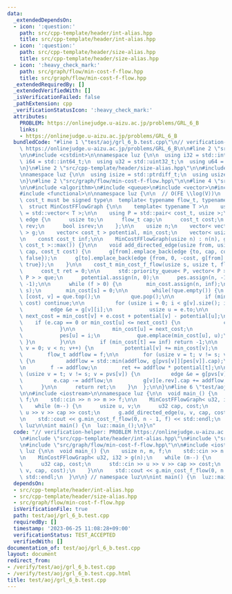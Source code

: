 ```yaml
---
data:
  _extendedDependsOn:
  - icon: ':question:'
    path: src/cpp-template/header/int-alias.hpp
    title: src/cpp-template/header/int-alias.hpp
  - icon: ':question:'
    path: src/cpp-template/header/size-alias.hpp
    title: src/cpp-template/header/size-alias.hpp
  - icon: ':heavy_check_mark:'
    path: src/graph/flow/min-cost-f-flow.hpp
    title: src/graph/flow/min-cost-f-flow.hpp
  _extendedRequiredBy: []
  _extendedVerifiedWith: []
  _isVerificationFailed: false
  _pathExtension: cpp
  _verificationStatusIcon: ':heavy_check_mark:'
  attributes:
    PROBLEM: https://onlinejudge.u-aizu.ac.jp/problems/GRL_6_B
    links:
    - https://onlinejudge.u-aizu.ac.jp/problems/GRL_6_B
  bundledCode: "#line 1 \"test/aoj/grl_6_b.test.cpp\"\n// verification-helper: PROBLEM\
    \ https://onlinejudge.u-aizu.ac.jp/problems/GRL_6_B\n\n#line 2 \"src/cpp-template/header/int-alias.hpp\"\
    \n\n#include <cstdint>\n\nnamespace luz {\n\n  using i32 = std::int32_t;\n  using\
    \ i64 = std::int64_t;\n  using u32 = std::uint32_t;\n  using u64 = std::uint64_t;\n\
    \n}\n#line 2 \"src/cpp-template/header/size-alias.hpp\"\n\n#include <cstddef>\n\
    \nnamespace luz {\n\n  using isize = std::ptrdiff_t;\n  using usize = std::size_t;\n\
    \n}\n#line 2 \"src/graph/flow/min-cost-f-flow.hpp\"\n\n#line 4 \"src/graph/flow/min-cost-f-flow.hpp\"\
    \n\n#include <algorithm>\n#include <queue>\n#include <vector>\n#include <limits>\n\
    #include <functional>\n\nnamespace luz {\n\n  // O(FE \\log(V))\n  // [note]:\
    \ cost_t must be signed type\n  template< typename flow_t, typename cost_t >\n\
    \  struct MinCostFFlowGraph {\n\n    template< typename T >\n    using vector\
    \ = std::vector< T >;\n\n    using P = std::pair< cost_t, usize >;\n\n    struct\
    \ edge {\n      usize to;\n      flow_t cap;\n      cost_t cost;\n      usize\
    \ rev;\n      bool isrev;\n    };\n\n    usize n;\n    vector< vector< edge >\
    \ > g;\n    vector< cost_t > potential, min_cost;\n    vector< usize > pvs, pes;\n\
    \n    const cost_t inf;\n\n    MinCostFFlowGraph(usize n) : n(n), g(n), inf(std::numeric_limits<\
    \ cost_t >::max()) {}\n\n    void add_directed_edge(usize from, usize to, flow_t\
    \ cap, cost_t cost) {\n      g[from].emplace_back(edge {to, cap, cost, g[to].size(),\
    \ false});\n      g[to].emplace_back(edge {from, 0, -cost, g[from].size() - 1,\
    \ true});\n    }\n\n    cost_t min_cost_f_flow(usize s, usize t, flow_t f) {\n\
    \      cost_t ret = 0;\n\n      std::priority_queue< P, vector< P >, std::greater<\
    \ P > > que;\n      potential.assign(n, 0);\n      pes.assign(n, -1);\n      pvs.assign(n,\
    \ -1);\n\n      while (f > 0) {\n        min_cost.assign(n, inf);\n\n        que.emplace(0,\
    \ s);\n        min_cost[s] = 0;\n\n        while(!que.empty()) {\n          auto\
    \ [cost, v] = que.top();\n          que.pop();\n\n          if (min_cost[v] <\
    \ cost) continue;\n\n          for (usize i = 0; i < g[v].size(); i++) {\n   \
    \         edge &e = g[v][i];\n            usize u = e.to;\n\n            cost_t\
    \ next_cost = min_cost[v] + e.cost + potential[v] - potential[u];\n\n        \
    \    if (e.cap == 0 or min_cost[u] <= next_cost) {\n              continue;\n\
    \            }\n\n            min_cost[u] = next_cost;\n            pvs[u] = v;\n\
    \            pes[u] = i;\n            que.emplace(min_cost[u], u);\n         \
    \ }\n        }\n\n        if (min_cost[t] == inf) return -1;\n\n        for (usize\
    \ v = 0; v < n; v++) {\n          potential[v] += min_cost[v];\n        }\n\n\
    \        flow_t addflow = f;\n\n        for (usize v = t; v != s; v = pvs[v])\
    \ {\n          addflow = std::min(addflow, g[pvs[v]][pes[v]].cap);\n        }\n\
    \n        f -= addflow;\n        ret += addflow * potential[t];\n\n        for\
    \ (usize v = t; v != s; v = pvs[v]) {\n          edge &e = g[pvs[v]][pes[v]];\n\
    \          e.cap -= addflow;\n          g[v][e.rev].cap += addflow;\n        }\n\
    \      }\n\n      return ret;\n    }\n  };\n\n}\n#line 6 \"test/aoj/grl_6_b.test.cpp\"\
    \n\n#include <iostream>\n\nnamespace luz {\n\n  void main_() {\n    usize n, m,\
    \ f;\n    std::cin >> n >> m >> f;\n\n    MinCostFFlowGraph< u32, i32 > g(n);\n\
    \    while (m--) {\n      usize u, v;\n      u32 cap, cost;\n      std::cin >>\
    \ u >> v >> cap >> cost;\n      g.add_directed_edge(u, v, cap, cost);\n    }\n\
    \n    std::cout << g.min_cost_f_flow(0, n - 1, f) << std::endl;\n  }\n\n} // namespace\
    \ luz\n\nint main() {\n  luz::main_();\n}\n"
  code: "// verification-helper: PROBLEM https://onlinejudge.u-aizu.ac.jp/problems/GRL_6_B\n\
    \n#include \"src/cpp-template/header/int-alias.hpp\"\n#include \"src/cpp-template/header/size-alias.hpp\"\
    \n#include \"src/graph/flow/min-cost-f-flow.hpp\"\n\n#include <iostream>\n\nnamespace\
    \ luz {\n\n  void main_() {\n    usize n, m, f;\n    std::cin >> n >> m >> f;\n\
    \n    MinCostFFlowGraph< u32, i32 > g(n);\n    while (m--) {\n      usize u, v;\n\
    \      u32 cap, cost;\n      std::cin >> u >> v >> cap >> cost;\n      g.add_directed_edge(u,\
    \ v, cap, cost);\n    }\n\n    std::cout << g.min_cost_f_flow(0, n - 1, f) <<\
    \ std::endl;\n  }\n\n} // namespace luz\n\nint main() {\n  luz::main_();\n}\n"
  dependsOn:
  - src/cpp-template/header/int-alias.hpp
  - src/cpp-template/header/size-alias.hpp
  - src/graph/flow/min-cost-f-flow.hpp
  isVerificationFile: true
  path: test/aoj/grl_6_b.test.cpp
  requiredBy: []
  timestamp: '2023-06-25 11:08:28+09:00'
  verificationStatus: TEST_ACCEPTED
  verifiedWith: []
documentation_of: test/aoj/grl_6_b.test.cpp
layout: document
redirect_from:
- /verify/test/aoj/grl_6_b.test.cpp
- /verify/test/aoj/grl_6_b.test.cpp.html
title: test/aoj/grl_6_b.test.cpp
---
```

